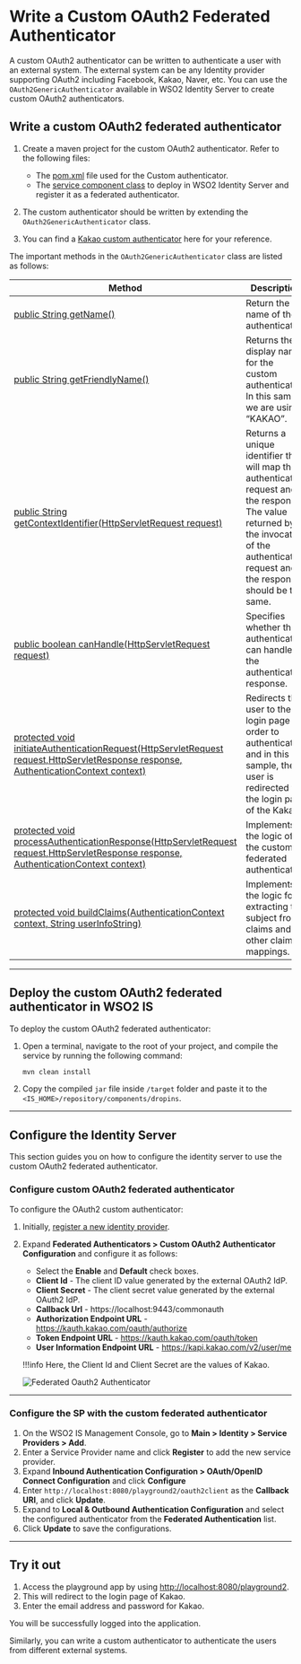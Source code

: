 # Write a Custom OAuth2 Federated Authenticator

A custom OAuth2 authenticator can be written to authenticate a user with an external system. The external system can be
any Identity provider supporting OAuth2 including Facebook, Kakao, Naver, etc. You can use the `OAuth2GenericAuthenticator`
available in WSO2 Identity Server to create custom OAuth2 authenticators.

## Write a custom OAuth2 federated authenticator

1. Create a maven project for the custom OAuth2 authenticator. Refer to the following files:

    - The [pom.xml](https://github.com/wso2/samples-is/blob/master/authenticators/components/org.wso2.carbon.identity.sample.oauth2.federated.authenticator/pom.xml) file used for the Custom authenticator.
    - The [service component class](https://github.com/wso2/samples-is/blob/master/authenticators/components/org.wso2.carbon.identity.sample.oauth2.federated.authenticator/src/main/java/org/wso2/carbon/identity/sample/oauth2/federated/authenticator/internal/OAuth2CustomAuthenticatorServiceComponent.java) to deploy in WSO2 Identity Server and register it as a federated authenticator.
    
2. The custom authenticator should be written by extending the `OAuth2GenericAuthenticator` class.
3. You can find a [Kakao custom authenticator](https://github.com/wso2-extensions/identity-outbound-auth-kakao) here for
   your reference.

The important methods in the `OAuth2GenericAuthenticator` class are listed as follows:

| Method                                       | Description                                                                                                                                                                                                                                                      |
|-----------------------------------------------------------------------------------------------------------------------------------------------------------------------------------------------------------------------------------------------------------------------------|-------------------------------------|
|[public String getName()](https://github.com/wso2-extensions/identity-outbound-auth-oauth2/blob/75745516bb81f3b93b47075da720cd2fbc194217/components/org.wso2.carbon.identity.application.authenticator.oauth2/src/main/java/org.wso2.carbon.identity.application.authenticator.oauth2/Oauth2GenericAuthenticator.java#L503-L506)|Return the name of the authenticator.|                                                                                                          
|[public String getFriendlyName()](https://github.com/wso2-extensions/identity-outbound-auth-oauth2/blob/75745516bb81f3b93b47075da720cd2fbc194217/components/org.wso2.carbon.identity.application.authenticator.oauth2/src/main/java/org.wso2.carbon.identity.application.authenticator.oauth2/Oauth2GenericAuthenticator.java#L497-L500)|Returns the display name for the custom authenticator. In this sample we are using “KAKAO”.|
|[public String getContextIdentifier(HttpServletRequest request)](https://github.com/wso2-extensions/identity-outbound-auth-oauth2/blob/75745516bb81f3b93b47075da720cd2fbc194217/components/org.wso2.carbon.identity.application.authenticator.oauth2/src/main/java/org.wso2.carbon.identity.application.authenticator.oauth2/Oauth2GenericAuthenticator.java#L476-L488)|Returns a unique identifier that will map the authentication request and the response. The value returned by the invocation of the authentication request and the response should be the same.|
|[public boolean canHandle(HttpServletRequest request)](https://github.com/wso2-extensions/identity-outbound-auth-oauth2/blob/75745516bb81f3b93b47075da720cd2fbc194217/components/org.wso2.carbon.identity.application.authenticator.oauth2/src/main/java/org.wso2.carbon.identity.application.authenticator.oauth2/Oauth2GenericAuthenticator.java#L470-L473)|Specifies whether this authenticator can handle the authentication response.|
|[protected void initiateAuthenticationRequest(HttpServletRequest request,HttpServletResponse response, AuthenticationContext context)](https://github.com/wso2-extensions/identity-outbound-auth-oauth2/blob/75745516bb81f3b93b47075da720cd2fbc194217/components/org.wso2.carbon.identity.application.authenticator.oauth2/src/main/java/org.wso2.carbon.identity.application.authenticator.oauth2/Oauth2GenericAuthenticator.java#L76-L113)|Redirects the user to the login page in order to authenticate and in this sample, the user is redirected to the login page of the Kakao.|
|[protected void processAuthenticationResponse(HttpServletRequest request,HttpServletResponse response, AuthenticationContext context)](https://github.com/wso2-extensions/identity-outbound-auth-oauth2/blob/75745516bb81f3b93b47075da720cd2fbc194217/components/org.wso2.carbon.identity.application.authenticator.oauth2/src/main/java/org.wso2.carbon.identity.application.authenticator.oauth2/Oauth2GenericAuthenticator.java#L116-L145)|Implements the logic of the custom federated authenticator.|
|[protected void buildClaims(AuthenticationContext context, String userInfoString)](https://github.com/wso2-extensions/identity-outbound-auth-oauth2/blob/75745516bb81f3b93b47075da720cd2fbc194217/components/org.wso2.carbon.identity.application.authenticator.oauth2/src/main/java/org.wso2.carbon.identity.application.authenticator.oauth2/Oauth2GenericAuthenticator.java#L147-L183)|Implements the logic for extracting the subject from claims and for other claim mappings.|

---

## Deploy the custom OAuth2 federated authenticator in WSO2 IS
To deploy the custom OAuth2 federated authenticator:
1. Open a terminal, navigate to the root of your project, and compile the service by running the following command:
    ``` xml
    mvn clean install
    ```
2. Copy the compiled `jar` file inside `/target` folder and paste it to the `<IS_HOME>/repository/components/dropins`.

---
## Configure the Identity Server

This section guides you on how to configure the identity server to use the custom OAuth2 federated authenticator.
### Configure custom OAuth2 federated authenticator

To configure the OAuth2 custom authenticator: 
1. Initially, [register a new identity provider]({{base_path}}/guides/identity-federation/add-idp/).
2. Expand **Federated Authenticators > Custom OAuth2 Authenticator Configuration** and configure it as follows:

    - Select the **Enable** and **Default** check boxes.
    - **Client Id** - The client ID value generated by the external OAuth2 IdP.
    - **Client Secret** - The client secret value generated by the external OAuth2 IdP.
    - **Callback Url** - https://localhost:9443/commonauth
    - **Authorization Endpoint URL** - https://kauth.kakao.com/oauth/authorize
    - **Token Endpoint URL** - https://kauth.kakao.com/oauth/token
    - **User Information Endpoint URL** - https://kapi.kakao.com/v2/user/me


    !!!info
         Here, the Client Id and Client Secret are the values of Kakao.

   ![Federated Oauth2 Authenticator]({{base_path}}/assets/img/extend/federated-oauth2-authenticator.png)

---

### Configure the SP with the custom federated authenticator

1. On the WSO2 IS Management Console, go to **Main > Identity > Service Providers > Add**.
2. Enter a Service Provider name and click **Register** to add the new service provider.
3. Expand **Inbound Authentication Configuration > OAuth/OpenID Connect Configuration** and click **Configure** 
4. Enter `http://localhost:8080/playground2/oauth2client` as the **Callback URI**, and click **Update**.
5. Expand to **Local & Outbound Authentication Configuration** and select the configured authenticator from the **Federated Authentication** list.
6. Click **Update** to save the configurations.

---

## Try it out

1. Access the playground app by using [http://localhost:8080/playground2](http://localhost:8080/playground2).
2. This will redirect to the login page of Kakao.
3. Enter the email address and password for Kakao.

You will be successfully logged into the application.

Similarly, you can write a custom authenticator to authenticate the users from different external systems.
